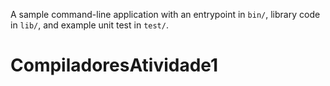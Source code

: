A sample command-line application with an entrypoint in `bin/`, library code
in `lib/`, and example unit test in `test/`.
# CompiladoresAtividade1
